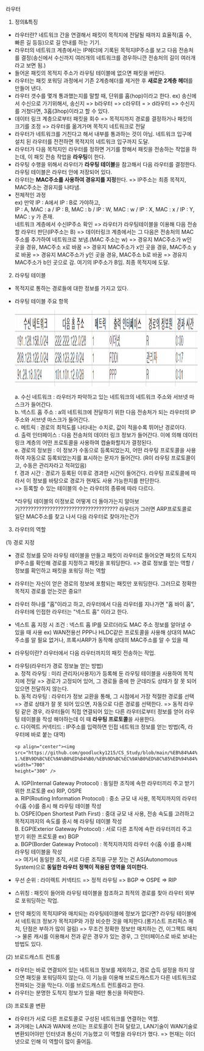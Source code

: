 라우터

1. 정의&특징

- 라우터란? 네트워크 간을 연결해서 패킷이 목적지에 전달될 때까지 효율적(홉 수, 빠른 길 등등)으로 길 안내를 하는 기기.
- 라우터의 네트워크 계층에서는 IP헤더에 기록된 목적지IP주소를 보고 다음 전송처를 결정(송신에서 수신까지 여러개의 네트워크를 경우하니깐 전송처의 길이 여러개라고 보면 됨.)
- 들어온 패킷의 목적지 주소가 라우팅 테이블에 없으면 패킷을 버린다.
- 라우터는 패킷 포워딩 과정에서 기존 2계층헤더를 제거한 후 **새로운 2계층 헤더**를 만들어 낸다.
- 라우터 갯수를 몇개 통과했는지를 말할 때, 단위를 홉(hop)이라고 한다. ex) 송신에서 수신으로 가기위해서, 송신지 => b라우터 => c라우텨 = > d라우터 => 수신지 를 거쳤다면, 3홉(3hop)이라고 할 수 있다.
- 데이터 링크 계층으로부터 패킷을 회수 => 목적지까지 경로를 결정하거나 패킷의 크기를 조정 => 라우터를 옮겨가며 목적지 네트워크로 전달
- 라우터가 네트워크를 거친다고 해서 내부를 통과하는 것이 아님. 네트워크 입구에 설치 된 라우터를 전전하면 목적지의 네트워크 입구까지 도달.
- 라우터가 다음 목적지인 라우터를 정하면 거기를 향해서 패킷을 전송하는 작업을 하는데, 이 패킷 전송 작업을 **라우팅**이 한다.
- 라우팅 수행을 위해서 라우터가 **라우팅 테이블**을 참고해서 다음 라우터를 결정한다. 라우팅 테이블은 라우터 안에 저장되어 있다.
- 라우터는 **MAC주소를 사용하여 경유지를 지정**한다. => IP주소는 최종 목적지, MAC주소는 경유지를 나타냄.
- 전체적인 과정  
  ex) 만약 IP : A에서 IP : B로 가야하고,  
  IP : A, MAC : a / IP : B, MAC : b / IP : W, MAC : w / IP : X, MAC : x / IP : Y, MAC : y 가 존재.  
  네트워크 계층에서 수신IP주소 확인 => 라우터가 라우팅테이블을 이용해 다음 전송할 라우터 판단(IP주소는 B) => 데이터링크 계층에서는 그 다음은 전송처의 MAC주소를 추가하여 네트워크로 보냄.(MAC 주소는 w) => 경유지 MAC주소가 w인 곳을 경유, MAC주소 x로 바꿈 => 경유지 MAC주소가 x인 곳을 경유, MAC주소 y로 바꿈 => 경유지 MAC주소가 y인 곳을 경유, MAC주소 b로 바꿈 => 경유지 MAC주소가 b인 곳으로 감. 여기의 IP주소가 B임. 최종 목적지에 도달.

2. 라우팅 테이블

- 목적지로 통하는 경로들에 대한 정보를 가지고 있다.
- 라우팅 테이블 주요 항목

    <p align="center">
    <img src="https://github.com/goodlucky1215/CS_Study/blob/main/%EB%84%A4%ED%8A%B8%EC%9B%8C%ED%81%AC/tcp_ip%EA%B3%84%EC%B8%B5(5%EA%B3%84%EC%B8%B5)/%EC%82%AC%EC%A7%84/3-1.%EB%9D%BC%EC%9A%B0%ED%84%B0/routing_table.png"
    width="800"
    height="200" />

  a. 수신 네트워크 : 라우터가 파악하고 있는 네트워크의 네트워크 주소와 서브넷 마스크가 들어간다.  
   b. 넥스트 홉 주소 : a의 네트워크에 전달하기 위한 다음 전송처가 되는 라우터의 IP주소와 서브넷 마스크가 들어간다.  
   c. 메트릭 : 경로의 최적도를 나타내는 수치로, 값이 적을수록 뛰어난 경로이다.  
   d. 출력 인터페이스 : 다음 전송처의 데이터 링크 정보가 들어간다. 이에 의해 데이터 링크 계층의 어떤 프로토콜을 사용하여 캡슐화할지가 결정된다.  
   e. 경로의 정보원 : 이 정보가 수동으로 등록되었는지, 어떤 라우팅 프로토콜을 사용하여 자동으로 등록되었는지를 표시하는 문자가 들어간다. (R이 라우팅 프로토콜이고, 수동은 관리자라고 적혀있음)  
   f. 경과 시간 : 경로가 등록된 이후로 경과한 시간이 들어간다. 라우팅 프로토콜에 따라서 이 정보를 바탕으로 경로가 현재도 사용 가능한지를 판단한다.  
   => 등록할 수 있는 테이블의 수는 라우터의 종류에 따라 다르다.

  \*라우팅 테이블의 이정보로 어떻게 더 돌아가는지 알아보기????????????????????????????????????
  라우터가 그러면 ARP프로토콜로 일단 MAC주소를 찾고 나서 다음 라우터로 찾아가는건가

3. 라우터의 역할

(1) 경로 지정

- 경로 정보를 모아 라우팅 테이블을 만들고 패킷이 라우터로 들어오면 패킷의 도착지IP주소를 확인해 경로를 지정하고 패킷을 포워딩한다. => 경로 정보를 얻는 역할 / 정보를 확인하고 패킷을 포워딩 하는 역할
- 라우터는 자신이 얻은 경로의 정보에 포함되는 패킷만 포워딩한다. 그러므로 정확한 목적지 경로를 얻는것은 중요!!
- 라우터 하나를 "홉"이라고 하고, 라우터에서 다음 라우터를 지나가면 "홉 바이 홉", 라우터에 인접한 라우터는 "넥스트 홉" 이라고 한다.
- 넥스트 홉 지정 시 조건 : 넥스트 홉 IP를 모르더라도 MAC 주소 정보를 알아낼 수 있을 때 사용 ex) WAN전용선 PPP나 HLDC같은 프로토콜을 사용해 상대의 MAC주소를 알 필요 없거나, 프록시ARP가 동작해 상대의 MAC주소를 알 수 있을 때
- 라우팅이란? 라우터에서 다음 라우터까지의 패킷 전송하는 작업.
- 라우팅(라우터가 경로 정보늘 얻는 방법)  
  a. 정적 라우팅 : 미리 관리자(사용자)가 등록해 둔 라우팅 테이블을 사용하여 목적지에 전달
  => 경로가 고정되어 있어, 그 경로들 중에 한 군데라도 상태가 잘 못 되어 있으면 전달하지 않는다.  
  b. 동적 라우팅 : 라우터가 정보 교환을 통해, 그 시점에서 가장 적절한 경로를 선택
  => 경로 상태가 잘 못 되어 있으면, 자동으로 다른 경로를 선택한다.
  => 동적 라우팅 같은 경우, 라우터들이 직접 연결되어 있는 다른 라우터로부터 정보를 얻어 라우팅 테이블을 작성 해야하는데 이 때 **라우팅 프로토콜**을 사용한다.  
  c. 다이렉트 커넥티드 : IP주소를 입력하면 인접 네트워크 정보를 얻는 방법(즉, 라우터에 바로 붙는 대역)

      <p align="center"><img src="https://github.com/goodlucky1215/CS_Study/blob/main/%EB%84%A4%ED%8A%B8%EC%9B%8C%ED%81%AC/tcp_ip%EA%B3%84%EC%B8%B5(5%EA%B3%84%EC%B8%B5)/%EC%82%AC%EC%A7%84/3-1.%EB%9D%BC%EC%9A%B0%ED%84%B0/%EB%9D%BC%EC%9A%B0%ED%8C%85%ED%94%84%EB%A1%9C%ED%86%A0%EC%BD%9C.png"
      width="700"
      height="300" />

  A. IGP(Internal Gateway Protocol) : 동일한 조직에 속한 라우터끼리 주고 받기 위한 프로토콜 ex) RIP, OSPE  
   a. RIP(Routing Information Protocol) : 중소 규모 내 사용, 목적지까지의 라우터 수(홉 수)를 중시 해 라우팅 테이블 작성  
   b. OSPE(Open Shortest Path First) : 중대 규모 내 사용, 전송 속도를 고려하고 목적지까지의 속도를 중시 해 라우팅 테이블 작성  
  B. EGP(Exterior Gateway Protocol) : 서로 다른 조직에 속한 라우터끼리 주고 받기 위한 프로토콜 ex) BGP  
   a. BGP(Border Gateway Protocol) : 목적지까지의 라우터 수(홉 수)를 중시해 라우팅 테이블을 작성  
  => 여기서 동일한 조직, 서로 다른 조직을 구분 짓는 건 AS(Autonomous System)으로 **동일한 라우터 정책이 적용된 영역을 의미한다.**

- 우선 순위 : 라이렉트 커넥티드 => 정적 라우팅 => BGP => OSPE => RIP

- 스위칭 : 패킷이 들어와 라우팅 테이블을 참조하고 최적의 경로를 찾아 라우터 외부로 포워딩하는 작업.
- 만약 패킷의 목적지IP와 매치되는 라우팅테이블에 정보가 없다면? 라우팅 테이블에서 네트워크 정보가 목적지IP와 가장 비슷한 것을 매치한다.(롱기스트 프리픽스 매치, 단점은 부하가 많이 걸림) => 무조건 정확한 정보만 매치하는 건, 이그잭트 매치 -> 물론 캐시를 이용해서 전과 같은 경우가 있는 경우, 그 인터페이스로 바로 보내는 방법도 있다.

(2) 브로드캐스트 컨트롤

- 라우터는 바로 연결되어 있는 네트워크 정보를 제외하고, 경로 습득 설정을 하지 않으면 패킷을 포워딩하지 않는다. 이 기능을 이용해 브로드캐스트가 다른 네트워크로 전파되는 것을 막는다. 이를 브로드캐스트 컨트롤라고 한다.
- 라우터는 분명한 도착지 정보가 있을 때만 통신을 허락한다.

(3) 프로토콜 변환

- 라우터가 서로 다른 프로토콜로 구성된 네트워크를 연결하는 역할.
- 과거에는 LAN과 WAN에 쓰이는 프로토콜이 전혀 달랐고, LAN기술이 WAN기술로 변환되어야만 인터넷과 통신이 가능했고 이 역할을 라우터가 했다. => 현재는 이더넷으로 인해 이 역할이 많이 줄어듬.

